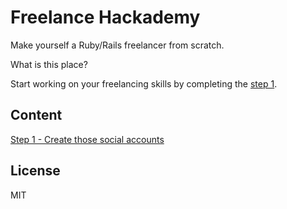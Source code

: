 # Freelance Hackademy

Make yourself a Ruby/Rails freelancer from scratch.

What is this place? 

Start working on your freelancing skills by completing the [step 1](/steps/1.md).

## Content

[Step 1 - Create those social accounts](/steps/1.md)

## License

MIT
